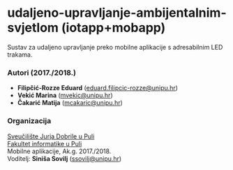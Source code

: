 # udaljeno-upravljanje-ambijentalnim-svjetlom (iotapp+mobapp)
Sustav za udaljeno upravljanje preko mobilne aplikacije s adresabilnim LED trakama.

### Autori (2017./2018.)
- **Filipčić-Rozze Eduard** (eduard.filipcic-rozze@unipu.hr)
- **Vekić	Marina** (mvekic@unipu.hr)
- **Čakarić	Matija**	(mcakaric@unipu.hr)

### Organizacija
[Sveučilište Jurja Dobrile u Puli](http://www.unipu.hr/)   
[Fakultet informatike u Puli](https://fipu.unipu.hr/)  
Mobilne aplikacije, Ak.g. 2017./2018.  
Voditelj: **Siniša Sovilj** (ssovilj@unipu.hr)
